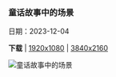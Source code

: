 ### 童话故事中的场景

日期：2023-12-04

**下载**  |  [1920x1080](https://cn.bing.com/th?id=OHR.AlpsCastles_ZH-CN5078013932_1920x1080.jpg)  |  [3840x2160](https://cn.bing.com/th?id=OHR.AlpsCastles_ZH-CN5078013932_UHD.jpg)

![童话故事中的场景](https://cn.bing.com/th?id=OHR.AlpsCastles_ZH-CN5078013932_1920x1080.jpg "天鹅堡和旧天鹅堡，巴伐利亚阿尔卑斯山，德国 (© Harald Nachtmann/Getty Images)")

